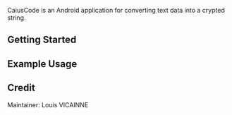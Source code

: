 CaiusCode is an Android application for converting text data into a crypted string.


Getting Started
---------------------------------




Example Usage
---------------------------------





Credit
----------------------------------

Maintainer: Louis VICAINNE
